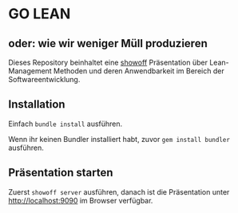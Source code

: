 # GO LEAN

## oder: wie wir weniger Müll produzieren

Dieses Repository beinhaltet eine [showoff](https://github.com/puppetlabs/showoff) Präsentation über Lean-Management Methoden und deren Anwendbarkeit im Bereich der Softwareentwicklung.

## Installation

Einfach `bundle install` ausführen.

Wenn ihr keinen Bundler installiert habt, zuvor `gem install bundler` ausführen.

## Präsentation starten

Zuerst `showoff server` ausführen, danach ist die Präsentation unter [http://localhost:9090](http://localhost:9090) im Browser verfügbar.
